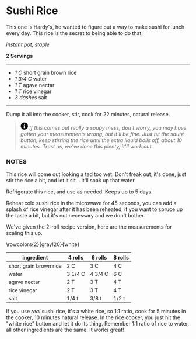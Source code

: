 # Sushi Rice

This one is Hardy's, he wanted to figure out a way to make sushi for lunch every
day. This rice is the secret to being able to do that.

*instant pot, staple*

**2 Servings**

---

- *1 C* short grain brown rice
- *1 3/4 C* water
- *1 T* agave nectar
- *1 T* rice vinegar
- *3 dashes* salt

---

Dump it all into the cooker, stir, cook for 22 minutes, natural release.


> ![info](./images/info-icon.png) *If this comes out really a soupy mess, don't
worry, you may have gotten your measurements wrong, but it'll be fine. Just hit
the sauté button, keep stirring the rice until the extra liquid boils off, about
10 minutes. Trust us, we've done this plenty, it'll work out.*

### NOTES

This rice will come out looking a tad too wet. Don't freak out, it's done, just
stir the rice a bit, and let it sit... it'll soak up that water.

Refrigerate this rice, and use as needed. Keeps up to 5 days.

Reheat cold sushi rice in the microwave for 45 seconds, you can add a splash of
rice vinegar after it has been reheated, if you want to spruce up the taste a
bit, but it's not necessary and we don't bother.

We've given the 2-roll recipe version, here are the measurements for scaling
this up.

\rowcolors{2}{gray!20}{white}

| ingredient                   | 4 rolls | 6 rolls | 8 rolls |
| ---------------------------- | ------- | ------- | ------- |
| short grain brown rice       | 2 C     | 3 C     | 4 C     |
| water                        | 3 1/4 C | 4 3/4 C | 6 C     |
| agave nectar                 | 2 T     | 3 T     | 4 T     |
| rice vinegar                 | 2 T     | 3 T     | 4 T     |
| salt                         | 1/4 t   | 3/8 t   | 1/2 t   |

If you use *real* sushi rice, it's a white rice, so 1:1 ratio, cook for 5
minutes in the cooker, 10 minutes natural release. In the rice cooker, you just
hit the "white rice" button and let it do its thing. Remember 1:1 ratio of rice
to water, all other ingredients are the same. It works great!
